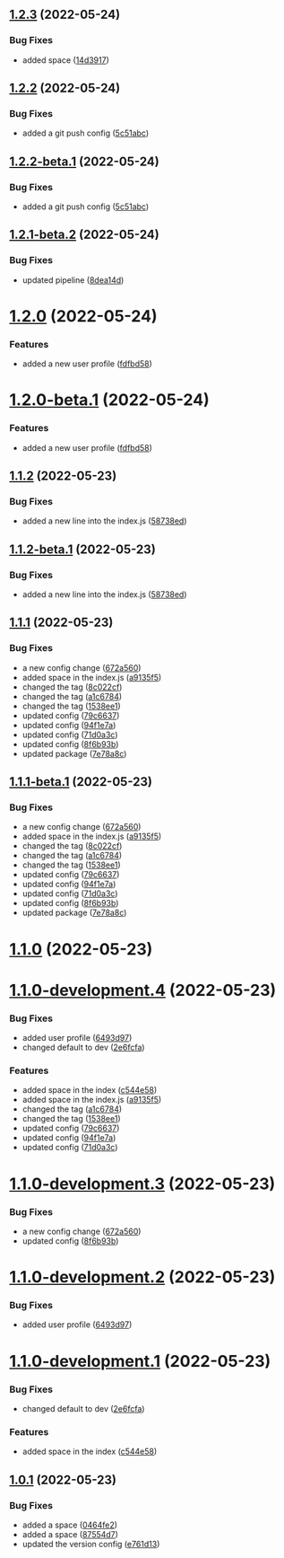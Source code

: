 ## [1.2.3](https://github.com/prashant9428/auto-release-single-repo/compare/v1.2.2...v1.2.3) (2022-05-24)


### Bug Fixes

* added space ([14d3917](https://github.com/prashant9428/auto-release-single-repo/commit/14d3917519120ff1dd13410196e9eefbc997b9f3))

## [1.2.2](https://github.com/prashant9428/auto-release-single-repo/compare/v1.2.1...v1.2.2) (2022-05-24)


### Bug Fixes

* added a git push config ([5c51abc](https://github.com/prashant9428/auto-release-single-repo/commit/5c51abc4b2912e4c7d84f9db1ab2af690d172862))

## [1.2.2-beta.1](https://github.com/prashant9428/auto-release-single-repo/compare/v1.2.1...v1.2.2-beta.1) (2022-05-24)


### Bug Fixes

* added a git push config ([5c51abc](https://github.com/prashant9428/auto-release-single-repo/commit/5c51abc4b2912e4c7d84f9db1ab2af690d172862))

## [1.2.1-beta.2](https://github.com/prashant9428/auto-release-single-repo/compare/v1.2.1-beta.1...v1.2.1-beta.2) (2022-05-24)


### Bug Fixes

* updated pipeline ([8dea14d](https://github.com/prashant9428/auto-release-single-repo/commit/8dea14d80637363385f2fa2dc6ef8ea6845f8eae))

# [1.2.0](https://github.com/prashant9428/auto-release-single-repo/compare/v1.1.2...v1.2.0) (2022-05-24)


### Features

* added a new user profile ([fdfbd58](https://github.com/prashant9428/auto-release-single-repo/commit/fdfbd58ef67031f40e35e8ea6951d3988c8f37a0))

# [1.2.0-beta.1](https://github.com/prashant9428/auto-release-single-repo/compare/v1.1.2...v1.2.0-beta.1) (2022-05-24)


### Features

* added a new user profile ([fdfbd58](https://github.com/prashant9428/auto-release-single-repo/commit/fdfbd58ef67031f40e35e8ea6951d3988c8f37a0))

## [1.1.2](https://github.com/prashant9428/auto-release-single-repo/compare/v1.1.1...v1.1.2) (2022-05-23)


### Bug Fixes

* added a new line into the index.js ([58738ed](https://github.com/prashant9428/auto-release-single-repo/commit/58738edca4f4ee11d605da73ce5fe4c596d79321))

## [1.1.2-beta.1](https://github.com/prashant9428/auto-release-single-repo/compare/v1.1.1...v1.1.2-beta.1) (2022-05-23)


### Bug Fixes

* added a new line into the index.js ([58738ed](https://github.com/prashant9428/auto-release-single-repo/commit/58738edca4f4ee11d605da73ce5fe4c596d79321))

## [1.1.1](https://github.com/prashant9428/auto-release-single-repo/compare/v1.1.0...v1.1.1) (2022-05-23)


### Bug Fixes

* a new config change ([672a560](https://github.com/prashant9428/auto-release-single-repo/commit/672a560f00682ada294bbc49ed452eea780508c7))
* added space in the index.js ([a9135f5](https://github.com/prashant9428/auto-release-single-repo/commit/a9135f555dbf7b05e3821237485b7089f1a603ce))
* changed the tag ([8c022cf](https://github.com/prashant9428/auto-release-single-repo/commit/8c022cf4c8e6fc93d4a205a38a912ea952279cf2))
* changed the tag ([a1c6784](https://github.com/prashant9428/auto-release-single-repo/commit/a1c6784871b78c794bb655a592abaf95ac21112f))
* changed the tag ([1538ee1](https://github.com/prashant9428/auto-release-single-repo/commit/1538ee12dc7228651ffeda90b037c1755f4a8221))
* updated config ([79c6637](https://github.com/prashant9428/auto-release-single-repo/commit/79c66373f9efdd2dfab778a6820232300322cf1a))
* updated config ([94f1e7a](https://github.com/prashant9428/auto-release-single-repo/commit/94f1e7a490daa138923cd12ff2f0ee9547943700))
* updated config ([71d0a3c](https://github.com/prashant9428/auto-release-single-repo/commit/71d0a3c4704f654fb6063f1701a98802e5382fe2))
* updated config ([8f6b93b](https://github.com/prashant9428/auto-release-single-repo/commit/8f6b93b3432a1a1c49cfd76fbe655955462cb007))
* updated package ([7e78a8c](https://github.com/prashant9428/auto-release-single-repo/commit/7e78a8c877f8bfdbd4a01060e62a6c9caf21eeff))

## [1.1.1-beta.1](https://github.com/prashant9428/auto-release-single-repo/compare/v1.1.0...v1.1.1-beta.1) (2022-05-23)


### Bug Fixes

* a new config change ([672a560](https://github.com/prashant9428/auto-release-single-repo/commit/672a560f00682ada294bbc49ed452eea780508c7))
* added space in the index.js ([a9135f5](https://github.com/prashant9428/auto-release-single-repo/commit/a9135f555dbf7b05e3821237485b7089f1a603ce))
* changed the tag ([8c022cf](https://github.com/prashant9428/auto-release-single-repo/commit/8c022cf4c8e6fc93d4a205a38a912ea952279cf2))
* changed the tag ([a1c6784](https://github.com/prashant9428/auto-release-single-repo/commit/a1c6784871b78c794bb655a592abaf95ac21112f))
* changed the tag ([1538ee1](https://github.com/prashant9428/auto-release-single-repo/commit/1538ee12dc7228651ffeda90b037c1755f4a8221))
* updated config ([79c6637](https://github.com/prashant9428/auto-release-single-repo/commit/79c66373f9efdd2dfab778a6820232300322cf1a))
* updated config ([94f1e7a](https://github.com/prashant9428/auto-release-single-repo/commit/94f1e7a490daa138923cd12ff2f0ee9547943700))
* updated config ([71d0a3c](https://github.com/prashant9428/auto-release-single-repo/commit/71d0a3c4704f654fb6063f1701a98802e5382fe2))
* updated config ([8f6b93b](https://github.com/prashant9428/auto-release-single-repo/commit/8f6b93b3432a1a1c49cfd76fbe655955462cb007))
* updated package ([7e78a8c](https://github.com/prashant9428/auto-release-single-repo/commit/7e78a8c877f8bfdbd4a01060e62a6c9caf21eeff))

# [1.1.0](https://github.com/prashant9428/auto-release-single-repo/compare/v1.0.1...v1.1.0) (2022-05-23)

# [1.1.0-development.4](https://github.com/prashant9428/auto-release-single-repo/compare/v1.1.0-development.3...v1.1.0-development.4) (2022-05-23)



### Bug Fixes

* added user profile ([6493d97](https://github.com/prashant9428/auto-release-single-repo/commit/6493d97edec19e651a6fd00484fa3caeeecc1178))
* changed default to dev ([2e6fcfa](https://github.com/prashant9428/auto-release-single-repo/commit/2e6fcfa49177bc580900e7087a22292981012e74))


### Features

* added space in the index ([c544e58](https://github.com/prashant9428/auto-release-single-repo/commit/c544e580bb04538a928f80c5295736e031d4d4b7))
* added space in the index.js ([a9135f5](https://github.com/prashant9428/auto-release-single-repo/commit/a9135f555dbf7b05e3821237485b7089f1a603ce))
* changed the tag ([a1c6784](https://github.com/prashant9428/auto-release-single-repo/commit/a1c6784871b78c794bb655a592abaf95ac21112f))
* changed the tag ([1538ee1](https://github.com/prashant9428/auto-release-single-repo/commit/1538ee12dc7228651ffeda90b037c1755f4a8221))
* updated config ([79c6637](https://github.com/prashant9428/auto-release-single-repo/commit/79c66373f9efdd2dfab778a6820232300322cf1a))
* updated config ([94f1e7a](https://github.com/prashant9428/auto-release-single-repo/commit/94f1e7a490daa138923cd12ff2f0ee9547943700))
* updated config ([71d0a3c](https://github.com/prashant9428/auto-release-single-repo/commit/71d0a3c4704f654fb6063f1701a98802e5382fe2))

# [1.1.0-development.3](https://github.com/prashant9428/auto-release-single-repo/compare/v1.1.0-development.2...v1.1.0-development.3) (2022-05-23)


### Bug Fixes

* a new config change ([672a560](https://github.com/prashant9428/auto-release-single-repo/commit/672a560f00682ada294bbc49ed452eea780508c7))
* updated config ([8f6b93b](https://github.com/prashant9428/auto-release-single-repo/commit/8f6b93b3432a1a1c49cfd76fbe655955462cb007))


# [1.1.0-development.2](https://github.com/prashant9428/auto-release-single-repo/compare/v1.1.0-development.1...v1.1.0-development.2) (2022-05-23)


### Bug Fixes

* added user profile ([6493d97](https://github.com/prashant9428/auto-release-single-repo/commit/6493d97edec19e651a6fd00484fa3caeeecc1178))

# [1.1.0-development.1](https://github.com/prashant9428/auto-release-single-repo/compare/v1.0.1...v1.1.0-development.1) (2022-05-23)


### Bug Fixes

* changed default to dev ([2e6fcfa](https://github.com/prashant9428/auto-release-single-repo/commit/2e6fcfa49177bc580900e7087a22292981012e74))


### Features

* added space in the index ([c544e58](https://github.com/prashant9428/auto-release-single-repo/commit/c544e580bb04538a928f80c5295736e031d4d4b7))

## [1.0.1](https://github.com/prashant9428/auto-release-single-repo/compare/v1.0.0...v1.0.1) (2022-05-23)


### Bug Fixes

* added a space ([0464fe2](https://github.com/prashant9428/auto-release-single-repo/commit/0464fe2f73751a2e2d7e4a6bdbf38d406c3a065f))
* added a space ([87554d7](https://github.com/prashant9428/auto-release-single-repo/commit/87554d75fb51d5ce5fa5097584c24cdd4ac414d3))
* updated the version config ([e761d13](https://github.com/prashant9428/auto-release-single-repo/commit/e761d139fe23c98ead9eb8e841e59474b7682706))
